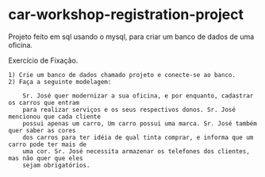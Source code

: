# car-workshop-registration-project
Projeto feito em sql usando o mysql, para criar um banco de dados de uma oficina.


Exercício de Fixação.

    1) Crie um banco de dados chamado projeto e conecte-se ao banco.
    2) Faça a seguinte modelagem:

        Sr. José quer modernizar a sua oficina, e por enquanto, cadastrar os carros que entram 
        para realizar serviços e os seus respectivos donos. Sr. José mencionou que cada cliente
        possui apenas um carro, Um carro possui uma marca. Sr. José também quer saber as cores
        dos carros para ter idéia de qual tinta comprar, e informa que um carro pode ter mais de
        uma cor. Sr. José necessita armazenar os telefones dos clientes, mas não quer que eles 
        sejam obrigatórios.
